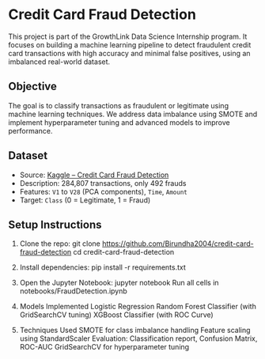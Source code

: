 # Credit Card Fraud Detection

This project is part of the GrowthLink Data Science Internship program. It focuses on building a machine learning pipeline to detect fraudulent credit card transactions with high accuracy and minimal false positives, using an imbalanced real-world dataset.



## Objective

The goal is to classify transactions as fraudulent or legitimate using machine learning techniques. We address data imbalance using SMOTE and implement hyperparameter tuning and advanced models to improve performance.



## Dataset

- Source: [Kaggle – Credit Card Fraud Detection](https://www.kaggle.com/datasets/mlg-ulb/creditcardfraud)
- Description: 284,807 transactions, only 492 frauds
- Features: `V1` to `V28` (PCA components), `Time`, `Amount`
- Target: `Class` (0 = Legitimate, 1 = Fraud)


## Setup Instructions

1. Clone the repo:
   git clone https://github.com/Birundha2004/credit-card-fraud-detection
   cd credit-card-fraud-detection

2. Install dependencies:
   pip install -r requirements.txt

3. Open the Jupyter Notebook:
   jupyter notebook
   Run all cells in notebooks/FraudDetection.ipynb

4. Models Implemented
   Logistic Regression
   Random Forest Classifier (with GridSearchCV tuning)
   XGBoost Classifier (with ROC Curve)

5. Techniques Used
   SMOTE for class imbalance handling
   Feature scaling using StandardScaler
   Evaluation: Classification report, Confusion Matrix, ROC-AUC
   GridSearchCV for hyperparameter tuning

